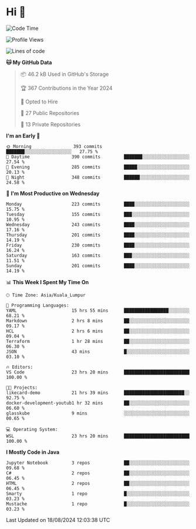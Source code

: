 <h1>Hi 👋</h1>

<!--START_SECTION:waka-->
![Code Time](http://img.shields.io/badge/Code%20Time-641%20hrs%2033%20mins-blue)

![Profile Views](http://img.shields.io/badge/Profile%20Views-0-blue)

![Lines of code](https://img.shields.io/badge/From%20Hello%20World%20I%27ve%20Written-1.2%20million%20lines%20of%20code-blue)

**🐱 My GitHub Data** 

> 📦 46.2 kB Used in GitHub's Storage 
 > 
> 🏆 367 Contributions in the Year 2024
 > 
> 💼 Opted to Hire
 > 
> 📜 27 Public Repositories 
 > 
> 🔑 13 Private Repositories 
 > 
**I'm an Early 🐤** 

```text
🌞 Morning                393 commits         ███████░░░░░░░░░░░░░░░░░░   27.75 % 
🌆 Daytime                390 commits         ███████░░░░░░░░░░░░░░░░░░   27.54 % 
🌃 Evening                285 commits         █████░░░░░░░░░░░░░░░░░░░░   20.13 % 
🌙 Night                  348 commits         ██████░░░░░░░░░░░░░░░░░░░   24.58 % 
```
📅 **I'm Most Productive on Wednesday** 

```text
Monday                   223 commits         ████░░░░░░░░░░░░░░░░░░░░░   15.75 % 
Tuesday                  155 commits         ███░░░░░░░░░░░░░░░░░░░░░░   10.95 % 
Wednesday                243 commits         ████░░░░░░░░░░░░░░░░░░░░░   17.16 % 
Thursday                 201 commits         ████░░░░░░░░░░░░░░░░░░░░░   14.19 % 
Friday                   230 commits         ████░░░░░░░░░░░░░░░░░░░░░   16.24 % 
Saturday                 163 commits         ███░░░░░░░░░░░░░░░░░░░░░░   11.51 % 
Sunday                   201 commits         ████░░░░░░░░░░░░░░░░░░░░░   14.19 % 
```


📊 **This Week I Spent My Time On** 

```text
🕑︎ Time Zone: Asia/Kuala_Lumpur

💬 Programming Languages: 
YAML                     15 hrs 55 mins      █████████████████░░░░░░░░   68.21 % 
Markdown                 2 hrs 8 mins        ██░░░░░░░░░░░░░░░░░░░░░░░   09.17 % 
HCL                      2 hrs 6 mins        ██░░░░░░░░░░░░░░░░░░░░░░░   09.04 % 
Terraform                1 hr 28 mins        ██░░░░░░░░░░░░░░░░░░░░░░░   06.30 % 
JSON                     43 mins             █░░░░░░░░░░░░░░░░░░░░░░░░   03.10 % 

🔥 Editors: 
VS Code                  23 hrs 20 mins      █████████████████████████   100.00 % 

🐱‍💻 Projects: 
likecard-demo            21 hrs 39 mins      ███████████████████████░░   92.75 % 
docker-development-youtub1 hr 32 mins        ██░░░░░░░░░░░░░░░░░░░░░░░   06.60 % 
glasskube                9 mins              ░░░░░░░░░░░░░░░░░░░░░░░░░   00.65 % 

💻 Operating System: 
WSL                      23 hrs 20 mins      █████████████████████████   100.00 % 
```

**I Mostly Code in Java** 

```text
Jupyter Notebook         3 repos             ██░░░░░░░░░░░░░░░░░░░░░░░   09.68 % 
C#                       2 repos             ██░░░░░░░░░░░░░░░░░░░░░░░   06.45 % 
HTML                     2 repos             ██░░░░░░░░░░░░░░░░░░░░░░░   06.45 % 
Smarty                   1 repo              █░░░░░░░░░░░░░░░░░░░░░░░░   03.23 % 
Mustache                 1 repo              █░░░░░░░░░░░░░░░░░░░░░░░░   03.23 % 
```




 Last Updated on 18/08/2024 12:03:38 UTC
<!--END_SECTION:waka-->

